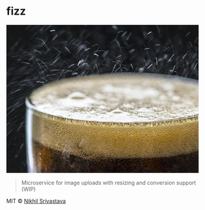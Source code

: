 # fizz

![Image of Fizz](fizz.jpeg)

> Microservice for image uploads with resizing and conversion support (WIP)

MIT © [Nikhil Srivastava](https://niksrc.cc)
